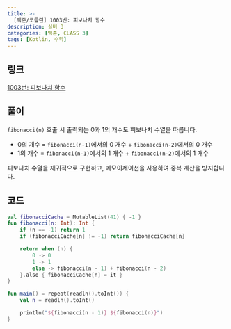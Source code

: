 ```yaml
---
title: >-
  [백준/코틀린] 1003번: 피보나치 함수
description: 실버 3
categories: [백준, CLASS 3]
tags: [Kotlin, 수학]
---
```


## 링크
[1003번: 피보나치 함수](https://www.acmicpc.net/problem/1003)

## 풀이
`fibonacci(n)` 호출 시 출력되는 0과 1의 개수도 피보나치 수열을 따릅니다.
- 0의 개수 = `fibonacci(n-1)`에서의 0 개수 + `fibonacci(n-2)`에서의 0 개수
- 1의 개수 = `fibonacci(n-1)`에서의 1 개수 + `fibonacci(n-2)`에서의 1 개수

피보나치 수열을 재귀적으로 구현하고, <span class="txt_bg">메모이제이션</span>을 사용하여 중복 계산을 방지합니다.

## 코드
```kotlin
val fibonacciCache = MutableList(41) { -1 }
fun fibonacci(n: Int): Int {
    if (n == -1) return 1
    if (fibonacciCache[n] != -1) return fibonacciCache[n]

    return when (n) {
        0 -> 0
        1 -> 1
        else -> fibonacci(n - 1) + fibonacci(n - 2)
    }.also { fibonacciCache[n] = it }
}

fun main() = repeat(readln().toInt()) {
    val n = readln().toInt()

    println("${fibonacci(n - 1)} ${fibonacci(n)}")
}

```
